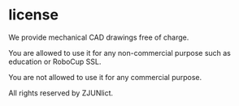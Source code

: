 # license

We provide mechanical CAD drawings free of charge.  

You are allowed to use it for any non-commercial purpose such as education or RoboCup SSL.

You are not allowed to use it for any commercial purpose.

All rights reserved by ZJUNlict.